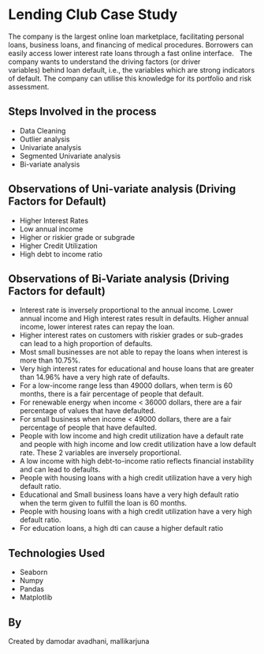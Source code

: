 # Lending Club Case Study
The company is the largest online loan marketplace, facilitating personal loans, business loans, and financing of medical procedures. Borrowers can easily access lower interest rate loans through a fast online interface.
 
The company wants to understand the driving factors (or driver variables) behind loan default, i.e., the variables which are strong indicators of default.  The company can utilise this knowledge for its portfolio and risk assessment.

## Steps Involved in the process
- Data Cleaning
- Outlier analysis
- Univariate analysis
- Segmented Univariate analysis
- Bi-variate analysis

## Observations of Uni-variate analysis (Driving Factors for Default)
- Higher Interest Rates
- Low annual income
- Higher or riskier grade or subgrade
- Higher Credit Utilization
- High debt to income ratio

## Observations of Bi-Variate analysis (Driving Factors for default)
- Interest rate is inversely proportional to the annual income. Lower annual income and High interest rates result in defaults. Higher annual income, lower interest rates can repay the loan.
- Higher interest rates on customers with riskier grades or sub-grades can lead to a high proportion of defaults.
- Most small businesses are not able to repay the loans when interest is more than 10.75%.
- Very high interest rates for educational and house loans that are greater than 14.96% have a very high rate of defaults.
- For a low-income range less than 49000 dollars, when term is 60 months, there is a fair percentage of people that default.
- For renewable energy when income < 36000 dollars, there are a fair percentage of values that have defaulted.
- For small business when income < 49000 dollars, there are a fair percentage of people that have defaulted.
- People with low income and high credit utilization have a default rate and people with high income and low credit utilization have a low default rate. These 2 variables are inversely proportional.
- A low income with high debt-to-income ratio reflects financial instability and can lead to defaults.
- People with housing loans with a high credit utilization have a very high default ratio.
- Educational and Small business loans have a very high default ratio when the term given to fulfill the loan is 60 months.
- People with housing loans with a high credit utilization have a very high default ratio.
- For education loans, a high dti can cause a higher default ratio


## Technologies Used
- Seaborn
- Numpy
- Pandas
- Matplotlib

## By
Created by damodar avadhani, mallikarjuna
